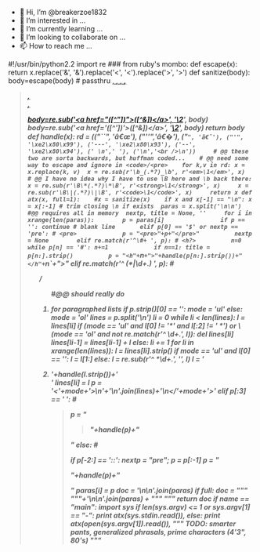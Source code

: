 - 👋 Hi, I’m @breakerzoe1832
- 👀 I’m interested in ...
- 🌱 I’m currently learning ...
- 💞️ I’m looking to collaborate on ...
- 📫 How to reach me ...

<!---
breakerzoe1832/breakerzoe1832 is a ✨ special ✨ repository because its `README.md` (this file) appears on your GitHub profile.
You can click the Preview link to take a look at your changes.
--->
#!/usr/bin/python2.2 import re ### from ruby's mombo: def escape(x): return x.replace('&', '&amp;').replace('<', '&lt;').replace('>', '&gt;') def sanitize(body): 	body=escape(body) 	# passthru <a href>, <em>, <i>, <b>, <blockquote>, <br/>, <p> 	body=re.sub('&lt;a href="([^"]*)"&gt;([^&]*)&lt;/a&gt;', 		 '<a href="\\1">\\2</a>', body) 	body=re.sub('&lt;a href=\'([^\']*)\'&gt;([^&]*)&lt;/a&gt;', 		 '<a href="\\1">\\2</a>', body) 	return body def handle(x): 	rd = (("``", 'â€œ'), ("''",'â€�'), ("`", 'â€˜'), ("'", '\xe2\x80\x99'), ('---', '\xe2\x80\x93'), ('--', '\xe2\x80\x94'), (' \n',' '), ('\n','<br />\n')) 	 # @@ these two are sorta backwards, but huffman coded... 	 # @@ need some way to escape and ignore in <code>/<pre> 	for k,v in rd: x = x.replace(k, v) 	x = re.sub(r'\b_(.*?)_\b', r'<em>\1</em>', x) 	# @@ I have no idea why I have to use \B here and \b back there: 	x = re.sub(r'\B\*(.*?)\*\B', r'<strong>\1</strong>', x) 	x = re.sub(r'\B\|(.*?)\|\B', r'<code>\1</code>', x) 	return x def atx(x, full=1): 	#x = sanitize(x) 	if x and x[-1] == "\n": x = x[:-1] # trim closing \n if exists 	paras = x.split('\n\n') #@@ requires all in memory 	nextp, title = None, '' 	for i in xrange(len(paras)): 		p = paras[i] 		 		if p == '': continue # blank line 		elif p[0] == '$' or nextp == 'pre': # <pre> 			p = "<pre>"+p+"</pre>" 			nextp = None 		elif re.match(r'^\#+ ', p): # <h?> 			n=0 			while p[n] == '#': n+=1 			if n==1: title = p[n:].strip() 			p = "<h"+`n`+">"+handle(p[n:].strip())+"</h"+`n`+">" 		elif re.match(r'^ *(\*|\d+\.) ', p): # <ul>/<ol> 			#@@ should really do <li><p> for paragraphed lists 			if p.strip()[0] == '*': mode = 'ul' 			else: mode = 'ol' 			 			lines = p.split('\n') 			li = 0 			while li < len(lines): 				l = lines[li] 							 				if (mode == 'ul' and l[0] != '*' and l[:2] != ' *') or \ 				 (mode == 'ol' and not re.match(r'^ *\d+\.', l)): 					del lines[li] 					lines[li-1] = lines[li-1] + l 				else: 					li += 1 					 			for li in xrange(len(lines)): 				l = lines[li].strip() 				if mode == 'ul' and l[0] == '*': l = l[1:] 				else: l = re.sub(r'^ *\d+\.', '', l) 				l = ' <li>'+handle(l.strip())+'</li>' 				lines[li] = l 			p = '<'+mode+'>\n'+'\n'.join(lines)+'\n</'+mode+'>' 			 		elif p[:3] == ' ': # <blockquote> 			p = "<blockquote>"+handle(p)+"</blockquote>" 			 		else: # <p> 			if p[-2:] == '::': nextp = "pre"; p = p[:-1] 			p = "<p>"+handle(p)+"</p>" 		 		paras[i] = p 		 	doc = '\n\n'.join(paras) 	if full: doc = """<html xmlns="http://www.w3.org/1999/xhtml"><head> <title>"""+title+"""</title> <link rel="stylesheet" type="text/css" href="/style.css" /> </head><body> """+'\n\n'.join(paras) + """ </body></html>""" 	return doc if __name__ == "__main__": 	import sys 	if len(sys.argv) <= 1 or sys.argv[1] == "-": 		print atx(sys.stdin.read()), 	else: 		print atx(open(sys.argv[1]).read()), 		 """ TODO: smarter pants, generalized phrasals, prime characters (4'3", 80's) """
